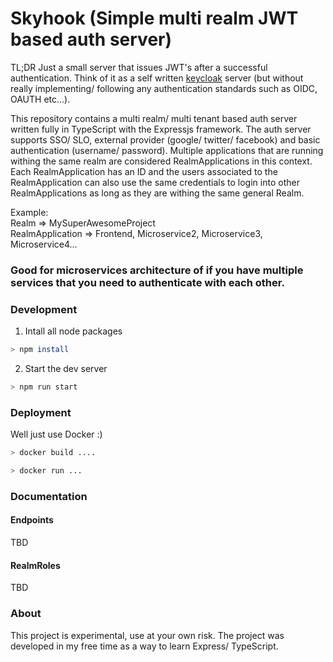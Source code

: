 # Skyhook (Simple multi realm JWT based auth server)

TL;DR
Just a small server that issues JWT's after a successful authentication. Think of it as a self written [keycloak](https://www.keycloak.org/) server (but without really implementing/ following any authentication standards such as OIDC, OAUTH etc...).

This repository contains a multi realm/ multi tenant based auth server written fully in TypeScript with the Expressjs framework. 
The auth server supports SSO/ SLO, external provider (google/ twitter/ facebook) and basic authentication (username/ password).
Multiple applications that are running withing the same realm are considered RealmApplications in this context. 
Each RealmApplication has an ID and the users associated to the RealmApplication can also use the same credentials to login into other RealmApplications as long as they are withing the same general Realm.

Example: <br>
Realm => MySuperAwesomeProject <br>
RealmApplication => Frontend, Microservice2, Microservice3, Microservice4...

### Good for microservices architecture of if you have multiple services that you need to authenticate with each other. 


### Development

1. Intall all node packages

```bash
> npm install
```

2. Start the dev server

```bash
> npm run start
```

### Deployment

Well just use Docker :)

```bash
> docker build ....
```

```bash
> docker run ...
```

### Documentation

#### Endpoints
TBD

#### RealmRoles
TBD

### About

This project is experimental, use at your own risk. The project was developed in my free time as a way to learn Express/ TypeScript.

